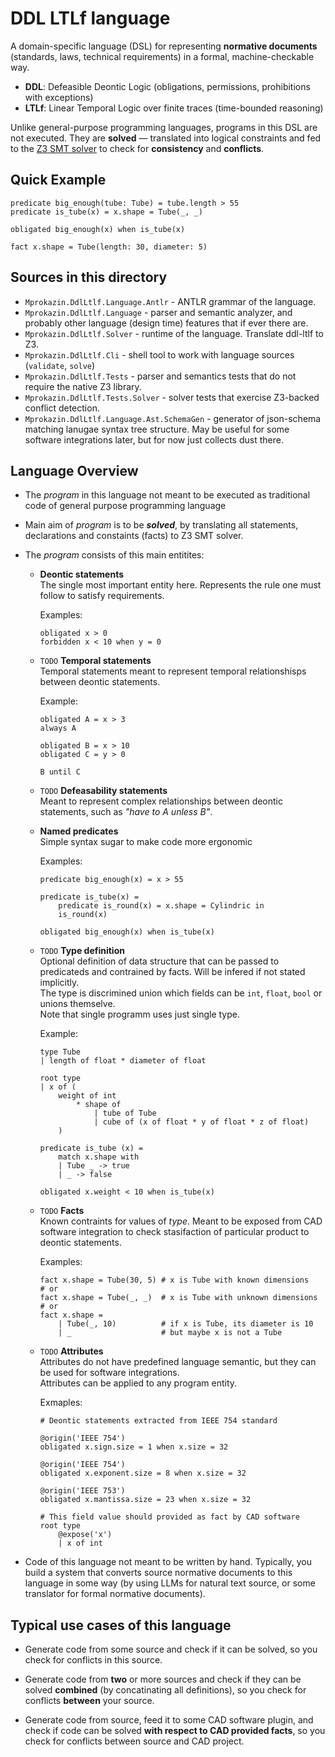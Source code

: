 # DDL LTLf language

A domain-specific language (DSL) for representing **normative documents**  
(standards, laws, technical requirements) in a formal, machine-checkable way.

- **DDL**: Defeasible Deontic Logic (obligations, permissions, prohibitions with exceptions)
- **LTLf**: Linear Temporal Logic over finite traces (time-bounded reasoning)

Unlike general-purpose programming languages, programs in this DSL are not executed.
They are **solved** — translated into logical constraints and fed to the [Z3 SMT solver](https://github.com/Z3Prover/z3) to check for **consistency** and **conflicts**.

## Quick Example

```dsl
predicate big_enough(tube: Tube) = tube.length > 55
predicate is_tube(x) = x.shape = Tube(_, _)

obligated big_enough(x) when is_tube(x)

fact x.shape = Tube(length: 30, diameter: 5)
```

## Sources in this directory

- `Mprokazin.DdlLtlf.Language.Antlr` - ANTLR grammar of the language.
- `Mprokazin.DdlLtlf.Language` - parser and semantic analyzer, and probably other language (design time) features that if ever there are.
- `Mprokazin.DdlLtlf.Solver` - runtime of the language. Translate ddl-ltlf to Z3.
- `Mprokazin.DdlLtlf.Cli` - shell tool to work with language sources (`validate`, `solve`)
- `Mprokazin.DdlLtlf.Tests` - parser and semantics tests that do not require the native Z3 library.
- `Mprokazin.DdlLtlf.Tests.Solver` - solver tests that exercise Z3-backed conflict detection.
- `Mprokazin.DdlLtlf.Language.Ast.SchemaGen` - generator of json-schema matching lanugae syntax tree structure. May be useful for some software integrations later, but for now just collects dust there.

## Language Overview

- The _program_ in this language not meant to be executed as traditional code of
  general purpose programming language

- Main aim of _program_ is to be **_solved_**, by translating all statements,
  declarations and constaints (facts) to Z3 SMT solver.

- The _program_ consists of this main entitites:
  
  - **Deontic statements**  
    The single most important entity here. Represents the rule one must follow
    to satisfy requirements.

    Examples:  
    ```
    obligated x > 0
    forbidden x < 10 when y = 0
    ```

  - `TODO` **Temporal statements**  
    Temporal statements meant to represent temporal relationshisps between
    deontic statements.

    Example:
    ```
    obligated A = x > 3
    always A
    
    obligated B = x > 10
    obligated C = y > 0
    
    B until C
    ```

  - `TODO` **Defeasability statements**  
    Meant to represent complex relationships between deontic statements,
    such as _"have to A unless B"_.
  
  - **Named predicates**  
    Simple syntax sugar to make code more ergonomic

    Examples:
    ```
    predicate big_enough(x) = x > 55
    
    predicate is_tube(x) = 
        predicate is_round(x) = x.shape = Cylindric in
        is_round(x)
    
    obligated big_enough(x) when is_tube(x)
    ```
  
  - `TODO` **Type definition**  
    Optional definition of data structure that can be passed to predicateds and contrained by facts. Will be infered if not stated implicitly.  
    The type is discrimined union which fields can be `int`, `float`, `bool` or unions themselve.  
    Note that single programm uses just single type.

    Example:
    ```
    type Tube 
    | length of float * diameter of float

    root type 
    | x of (
        weight of int 
            * shape of
                | tube of Tube
                | cube of (x of float * y of float * z of float)
        )

    predicate is_tube (x) =
        match x.shape with 
        | Tube _ -> true
        | _ -> false
    
    obligated x.weight < 10 when is_tube(x)
    ```

  - `TODO` **Facts**  
    Known contraints for values of _type_. Meant to be exposed
    from CAD software integration to check stasifaction of particular product to deontic statements.

    Examples:
    ```
    fact x.shape = Tube(30, 5) # x is Tube with known dimensions
    # or
    fact x.shape = Tube(_, _)  # x is Tube with unknown dimensions
    # or
    fact x.shape =             
        | Tube(_, 10)          # if x is Tube, its diameter is 10 
        | _                    # but maybe x is not a Tube
    ```
  - `TODO` **Attributes**  
    Attributes do not have predefined language semantic, but they
    can be used for software integrations.  
    Attributes can be applied to any program entity.
    
    Exmaples:
    ```
    # Deontic statements extracted from IEEE 754 standard

    @origin('IEEE 754')
    obligated x.sign.size = 1 when x.size = 32
    
    @origin('IEEE 754')
    obligated x.exponent.size = 8 when x.size = 32

    @origin('IEEE 753')
    obligated x.mantissa.size = 23 when x.size = 32

    # This field value should provided as fact by CAD software
    root type 
        @expose('x')
        | x of int
    ```
  
- Code of this language not meant to be written by hand. Typically, you
  build a system that converts source normative documents to this language in some way (by using LLMs for natural text source, or some translator for formal normative documents).

## Typical use cases of this language
  
- Generate code from some source and check if it can be solved, so you check for conflicts in this source.

- Generate code from **two** or more sources and check if they can be solved **combined** (by concatinating all definitions), so you check for conflicts **between** your source.

- Generate code from source, feed it to some CAD software plugin, and check if code can be solved **with respect to CAD provided facts**, so you check for conflicts between source and CAD project.
